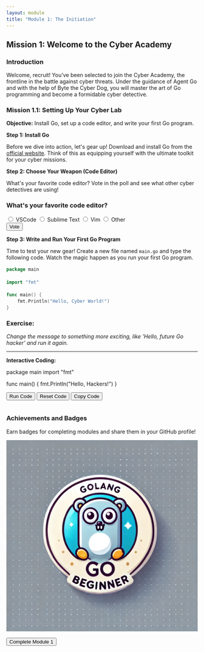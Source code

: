 ```yaml
---
layout: module
title: "Module 1: The Initiation"
---
```


## Mission 1: Welcome to the Cyber Academy

### Introduction

Welcome, recruit! You’ve been selected to join the Cyber Academy, the frontline in the battle against cyber threats. Under the guidance of Agent Go and with the help of Byte the Cyber Dog, you will master the art of Go programming and become a formidable cyber detective.

### Mission 1.1: Setting Up Your Cyber Lab

**Objective:** Install Go, set up a code editor, and write your first Go program.

**Step 1: Install Go**

Before we dive into action, let's gear up! Download and install Go from the [official website](https://golang.org/dl/). Think of this as equipping yourself with the ultimate toolkit for your cyber missions.

**Step 2: Choose Your Weapon (Code Editor)**

What's your favorite code editor? Vote in the poll and see what other cyber detectives are using!

<div id="poll">
  <h3>What's your favorite code editor?</h3>
  <form id="poll-form">
    <label class="poll-option">
      <input type="radio" id="vscode" name="editor" value="VSCode">
      <span>VSCode</span>
    </label>
    <label class="poll-option">
      <input type="radio" id="sublime" name="editor" value="Sublime Text">
      <span>Sublime Text</span>
    </label>
    <label class="poll-option">
      <input type="radio" id="vim" name="editor" value="Vim">
      <span>Vim</span>
    </label>
    <label class="poll-option">
      <input type="radio" id="other" name="editor" value="Other">
      <span>Other</span>
    </label>
    <br>
    <input type="button" class="vote-button" value="Vote" onclick="submitPoll()">
  </form>
  <div id="poll-results" style="display:none;">
    <h4>Poll Results</h4>
    <ul>
      <li>VSCode: <span id="result-vscode">0</span> votes</li>
      <li>Sublime Text: <span id="result-sublime">0</span> votes</li>
      <li>Vim: <span id="result-vim">0</span> votes</li>
      <li>Other: <span id="result-other">0</span> votes</li>
    </ul>
  </div>
</div>

**Step 3: Write and Run Your First Go Program**

Time to test your new gear! Create a new file named `main.go` and type the following code. Watch the magic happen as you run your first Go program.

```go
package main

import "fmt"

func main() {
    fmt.Println("Hello, Cyber World!")
}
```

### Exercise:

*Change the message to something more exciting, like 'Hello, future Go hacker' and run it again.*

---------------------------------------------------------------------

**Interactive Coding:**

<div id="editor-container">
  <div id="editor">package main
import "fmt"

func main() {
fmt.Println("Hello, Hackers!")
}

</div>
  <div class="editor-buttons">
    <button id="run-code">Run Code</button>
    <button id="reset-code">Reset Code</button>
    <button id="copy-code">Copy Code</button>
  </div>
  <pre id="output"></pre>
</div>

### Achievements and Badges

Earn badges for completing modules and share them in your GitHub profile!

![Beginner Badge](../../../assets/images/golang/beginner_badge.jpg)

<button id="complete-module1">Complete Module 1</button>

<script src="https://cdnjs.cloudflare.com/ajax/libs/ace/1.4.12/ace.js" integrity="sha512-DtT9g5pN5+yoK++vQO9+pyflly3j58sUlB7K7OdFyRklzTkQ8UNZsm8QxQvsGeVG41fDkM9X2iHkFgtJ7Fk1ew==" crossorigin="anonymous"></script>
<script src="/assets/js/module1.js"></script>